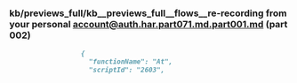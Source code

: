 ### kb/previews_full/kb__previews_full__flows__re-recording from your personal account@auth.har.part071.md.part001.md (part 002)

```md
                  {
                    "functionName": "At",
                    "scriptId": "2603",
    
```

```
